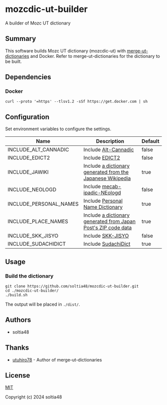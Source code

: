# mozcdic-ut-builder

A builder of Mozc UT dictionary

## Summary

This software builds Mozc UT dictionary (mozcdic-ut) with [merge-ut-dictionaries](https://github.com/utuhiro78/merge-ut-dictionaries) and Docker.
Refer to merge-ut-dictionaries for the dictionary to be built.

## Dependencies

### Docker

```
curl --proto '=https' --tlsv1.2 -sSf https://get.docker.com | sh
```

## Configuration

Set environment variables to configure the settings.

| Name | Description | Default |
| ---- |---- | ---- |
| INCLUDE_ALT_CANNADIC | Include [Alt-Cannadic](https://github.com/utuhiro78/mozcdic-ut-alt-cannadic) | false |
| INCLUDE_EDICT2 | Include [EDICT2](https://github.com/utuhiro78/mozcdic-ut-edict2) | false |
| INCLUDE_JAWIKI | Include [a dictionary generated from the Japanese Wikipedia](https://github.com/utuhiro78/mozcdic-ut-jawiki) | true |
| INCLUDE_NEOLOGD | Include [mecab-ipadic-NEologd](https://github.com/utuhiro78/mozcdic-ut-neologd) | false |
| INCLUDE_PERSONAL_NAMES | Include [Personal Name Dictionary](https://github.com/utuhiro78/mozcdic-ut-personal-names) | true |
| INCLUDE_PLACE_NAMES | Include [a dictionary generated from Japan Post's ZIP code data](https://github.com/utuhiro78/mozcdic-ut-place-names) | true |
| INCLUDE_SKK_JISYO | Include [SKK-JISYO](https://github.com/utuhiro78/mozcdic-ut-skk-jisyo) | false |
| INCLUDE_SUDACHIDICT | Include [SudachiDict](https://github.com/utuhiro78/mozcdic-ut-sudachidict) | true |

## Usage

### Build the dictionary

```
git clone https://github.com/soltia48/mozcdic-ut-builder.git
cd ./mozcdic-ut-builder/
./build.sh
```

The output will be placed in `./dist/`.

## Authors

- soltia48

## Thanks

- [utuhiro78](https://github.com/utuhiro78) - Author of merge-ut-dictionaries

## License

[MIT](https://opensource.org/licenses/MIT)

Copyright (c) 2024 soltia48
